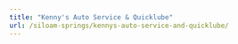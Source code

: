 ```yaml
---
title: "Kenny's Auto Service & Quicklube"
url: /siloam-springs/kennys-auto-service-and-quicklube/
---
```

